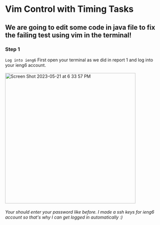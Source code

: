 # Vim Control with Timing Tasks
## We are going to edit some code in java file to fix the failing test using vim in the terminal!

### Step 1
```Log into ieng6```
First open your terminal as we did in report 1 and log into your ieng6 account.<br> 
<br><img width="422" alt="Screen Shot 2023-05-21 at 6 33 57 PM" src="https://github.com/lahrry/cse15l-lab-reports/assets/62029893/ac68f613-d303-4914-a662-19e87654fad9">
###### Your should enter your password like before. I made a ssh keys for ieng6 account so that's why I can get logged in automatically :)
